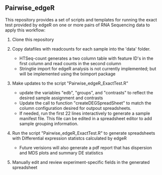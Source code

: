 ## Pairwise_edgeR
This repository provides a set of scripts and templates for running the
exact test provided by edgeR on one or more pairs of RNA Sequencing data
to apply this workflow:

1. Clone this repository


2. Copy datafiles with readcounts for each sample into the 'data' folder.
    * HTSeq-count generates a two column table with feature ID's in the first
    column and read counts in the second column
    * Stringtie import for edgeR analysis is not currently implemented; but
    will be implemented using the tximport package


3. Make updates to the script "Pairwise_edgeR_ExactTest.R"
    * update the variables "edb", "groups", and "contrasts" to
  reflect the desired sample assignment and contrasts
    * Update the call to function "createDEGSpreadSheet" to match the column
  configuration desired for outpout spreadsheets.
    * If needed, run the first 22 lines interactively to generate a sample
  manifest file.  This file can be edited in a spreadsheet editor to add
  sample grouping information.

4. Run the script "Pairwise_edgeR_ExactTest.R" to generate spreadsheets with Differential expression statistcs calculated by edgeR
    * Future verisions will also generate a pdf report that has dispersion and
    MDS plots and summary DE statistics
    
5. Manually edit and review experiment-specific fields in the generated
spreadsheet